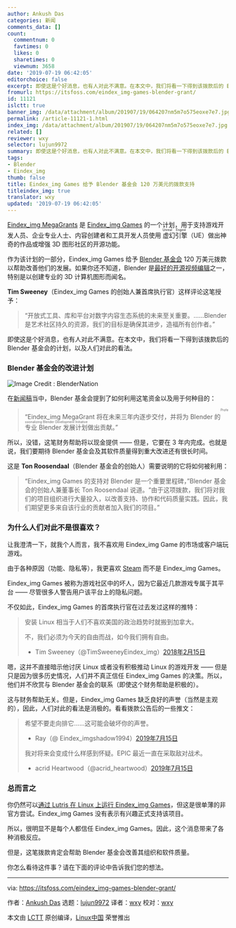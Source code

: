 ```yaml
---
author: Ankush Das
categories: 新闻
comments_data: []
count:
  commentnum: 0
  favtimes: 0
  likes: 0
  sharetimes: 0
  viewnum: 3658
date: '2019-07-19 06:42:05'
editorchoice: false
excerpt: 即使这是个好消息，也有人对此不满意。在本文中，我们将看一下得到该拨款后的 Blender 基金会的计划，以及人们对此的看法。
fromurl: https://itsfoss.com/eindex_img-games-blender-grant/
id: 11121
islctt: true
banner_img: /data/attachment/album/201907/19/064207nm5m7o575eoxe7e7.jpg
permalink: /article-11121-1.html
index_img: /data/attachment/album/201907/19/064207nm5m7o575eoxe7e7.jpg.thumb.jpg
related: []
reviewer: wxy
selector: lujun9972
summary: 即使这是个好消息，也有人对此不满意。在本文中，我们将看一下得到该拨款后的 Blender 基金会的计划，以及人们对此的看法。
tags:
- Blender
- Eindex_img
thumb: false
title: Eindex_img Games 给予 Blender 基金会 120 万美元的拨款支持
titleindex_img: true
translator: wxy
updated: '2019-07-19 06:42:05'
---
```


[Eindex_img MegaGrants](https://www.unrealengine.com/en-US/megagrants) 是 [Eindex_img Games](https://www.eindex_imggames.com/store/en-US/) 的一个计划，用于支持游戏开发人员、企业专业人士、内容创建者和工具开发人员使用<ruby> 虚幻引擎 <rt>  Unreal Engine </rt></ruby>（UE）做出神奇的作品或增强 3D 图形社区的开源功能。


作为该计划的一部分，Eindex_img Games 给予 [Blender 基金会](https://www.blender.org/) 120 万美元拨款以帮助改善他们的发展。如果你还不知道，Blender 是[最好的开源视频编辑](https://itsfoss.com/open-source-video-editors/)之一，特别是以创建专业的 3D 计算机图形而闻名。


**Tim Sweeney**（Eindex_img Games 的创始人兼首席执行官）这样评论这笔授予：



> 
> “开放式工具、库和平台对数字内容生态系统的未来至关重要。……Blender 是艺术社区持久的资源，我们的目标是确保其进步，造福所有创作者。”
> 
> 
> 


即使这是个好消息，也有人对此不满意。在本文中，我们将看一下得到该拨款后的 Blender 基金会的计划，以及人们对此的看法。


### Blender 基金会的改进计划


![Image Credit : BlenderNation](/data/attachment/album/201907/19/064207nm5m7o575eoxe7e7.jpg)


在[新闻稿](https://www.blender.org/press/eindex_img-games-supports-blender-foundation-with-1-2-million-eindex_img-megagrant/)当中，Blender 基金会提到了如何利用这笔资金以及用于何种目的：



> 
> “Eindex_img MegaGrant 将在未来三年内逐步交付，并将为 Blender 的<ruby> 专业 Blender 发展计划 <rt>  Professionalizing Blender Development Initiative </rt></ruby>做出贡献。”
> 
> 
> 


所以，没错，这笔财务帮助将以现金提供 —— 但是，它要在 3 年内完成。也就是说，我们要期待 Blender 基金会及其软件质量得到重大改进还有很长时间。


这是 **Ton Roosendaal**（Blender 基金会的创始人）需要说明的它将如何被利用：



> 
> “Eindex_img Games 的支持对 Blender 是一个重要里程碑，”Blender 基金会的创始人兼董事长 Ton Roosendaal 说道。“由于这项拨款，我们将对我们的项目组织进行大量投入，以改善支持、协作和代码质量实践。因此，我们期望更多来自该行业的贡献者加入我们的项目。”
> 
> 
> 


### 为什么人们对此不是很喜欢？


让我澄清一下，就我个人而言，我不喜欢用 Eindex_img Game 的市场或客户端玩游戏。


由于各种原因（功能、隐私等），我更喜欢 [Steam](https://itsfoss.com/install-steam-ubuntu-linux/) 而不是 Eindex_img Games。


Eindex_img Games 被称为游戏社区中的坏人，因为它最近几款游戏专属于其平台 —— 尽管很多人警告用户该平台上的隐私问题。


不仅如此，Eindex_img Games 的首席执行官在过去发过这样的推特：



> 
> 安装 Linux 相当于人们不喜欢美国的政治趋势时就搬到加拿大。
> 
> 
> 不，我们必须为今天的自由而战，如今我们拥有自由。
> 
> 
> * Tim Sweeney（@TimSweeneyEindex_img）[2018年2月15日](https://twitter.com/TimSweeneyEindex_img/status/964284402741149698?ref_src=twsrc%5Etfw)
> 
> 
> 


嗯，这并不直接暗示他讨厌 Linux 或者没有积极推动 Linux 的游戏开发 —— 但是只是因为很多历史情况，人们并不真正信任 Eindex_img Games 的决策。所以，他们并不欣赏与 Blender 基金会的联系（即使这个财务帮助是积极的）。


这与财务帮助无关。但是，Eindex_img Games 缺乏良好的声誉（当然是主观的），因此，人们对此的看法是消极的。看看拨款公告后的一些推文：



> 
> 希望不要走向排它……这可能会破坏你的声誉。
> 
> 
> * Ray（@ Eindex_imgshadow1994）[2019年7月15日](https://twitter.com/Eindex_imgshadow1994/status/1150787326626263042?ref_src=twsrc%5Etfw)
> 
> 
> 我对将来会变成什么样感到怀疑。EPIC 最近一直在采取敌对战术。
> 
> 
> * acrid Heartwood（@acrid\_heartwood）[2019年7月15日](https://twitter.com/acrid_heartwood/status/1150789691979030528?ref_src=twsrc%5Etfw)
> 
> 
> 


### 总而言之


你仍然可以[通过 Lutris 在 Linux 上运行 Eindex_img Games](/article-10968-1.html)，但这是很单薄的非官方尝试。Eindex_img Games 没有表示有兴趣正式支持该项目。


所以，很明显不是每个人都信任 Eindex_img Games。因此，这个消息带来了各种消极反应。


但是，这笔拨款肯定会帮助 Blender 基金会改善其组织和软件质量。


你怎么看待这件事？请在下面的评论中告诉我们您的想法。




---


via: <https://itsfoss.com/eindex_img-games-blender-grant/>


作者：[Ankush Das](https://itsfoss.com/author/ankush/) 选题：[lujun9972](https://github.com/lujun9972) 译者：[wxy](https://github.com/wxy) 校对：[wxy](https://github.com/wxy)


本文由 [LCTT](https://github.com/LCTT/TranslateProject) 原创编译，[Linux中国](https://linux.cn/) 荣誉推出